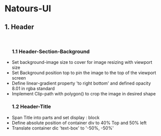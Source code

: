 # Natours-UI


<h2>1. Header</h2> <br>
<ul><h3>1.1 Header-Section-Background</h3> 
  <li>Set background-image size to cover for image resizing with viewport size</li>
  <li>Set Background position top to pin the image to the top of the viewport screen</li>
  <li>Define linear-gradient property 'to right bottom' and defined opacity 8.01 in rgba standard</li>
  <li>Implement Clip-path with polygon() to crop the image in desired shape</li>
</ul>

<ul><h3>1.2 Header-Title</h3> 
  <li>Span Title into parts and set display : block</li>
  <li>Define absolute position of container div to 40% Top and 50% left</li>
  <li>Translate container dic 'text-box' to '-50%, -50%'</li>
</ul>


